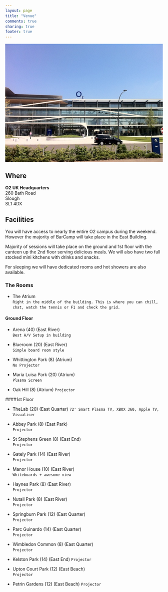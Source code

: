 ```yaml
---
layout: page
title: "Venue"
comments: true
sharing: true
footer: true
---
```


![O2 260 Bath Road](/images/pages/bathrd_small.jpg)

## Where

**O2 UK Headquarters**  
260 Bath Road  
Slough  
SL1 4DX  

## Facilities

You will have access to nearly the entire O2 campus during the weekend. However the majority of BarCamp 
will take place in the East Building.

Majority of sessions will take place on the ground and 1st floor with the canteen up the 2nd floor serving delicious meals. We will also have two full stocked mini kitchens with drinks and snacks.

For sleeping we will have dedicated rooms and hot showers are also available.

### The Rooms

* The Atrium  
`Right in the middle of the building. This is where you can chill, chat, watch the tennis or F1 and check the grid.`

#### Ground Floor

* Arena (40) (East River)  
`Best A/V Setup in building`

* Blueroom (20) (East River)  
`Simple board room style`

* Whittington Park (8) (Atrium)  
`No Projector`

* Maria Luisa Park (20) (Atrium)  
`Plasma Screen`

* Oak Hill (8) (Atrium)
`Projector`

####1st Floor

* TheLab (20) (East Quarter)
`72' Smart Plasma TV, XBOX 360, Apple TV, Visualiser`

* Abbey Park (8) (East Park)  
`Projector`

* St Stephens Green (8) (East End)  
`Projector`

* Gately Park (14) (East River)  
`Projector`

* Manor House (10) (East River)  
`Whiteboards + awesome view`

* Haynes Park (8) (East River)  
`Projector`

* Nutall Park (8) (East River)  
`Projector`

* Springburn Park (12) (East Quarter)  
`Projector`

* Parc Guinardo (14) (East Quarter)  
`Projector`

* Wimbledon Common (8) (East Quarter)  
`Projector`

* Kelston Park (14) (East End)
`Projector`

* Upton Court Park (12) (East Beach)  
`Projector`

* Petrin Gardens (12)  (East Beach)
`Projector`